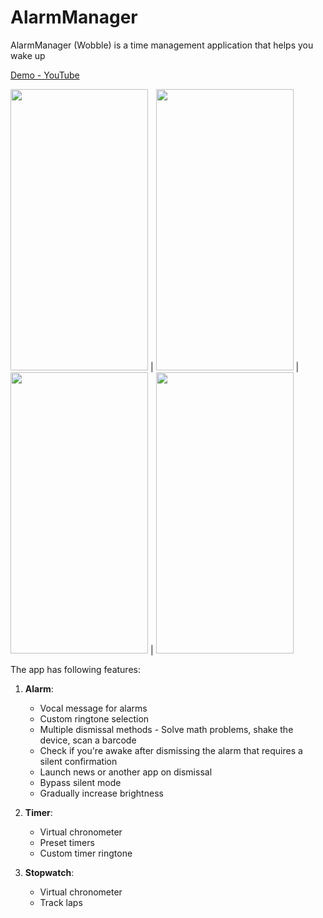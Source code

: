 # AlarmManager
AlarmManager (Wobble) is a time management application that helps you wake up

[Demo - YouTube](https://www.youtube.com/watch?v=ARH3pyHbjXc)

<img src="https://user-images.githubusercontent.com/10284334/148305422-62f5bc43-a494-44ab-a744-62bdd84e693a.png" width="220" height="450"> | <img src="https://user-images.githubusercontent.com/10284334/148305797-f62c0227-6879-41b5-87b9-d48138126541.png" width="220" height="450"> | <img src="https://user-images.githubusercontent.com/10284334/148306340-b546a247-a01c-4c99-80a8-6770999f42b9.png" width="220" height="450"> | <img src="https://user-images.githubusercontent.com/10284334/148306578-1a8ddb7f-c870-4eaf-ab0c-3efe7ccb55b1.png" width="220" height="450">

The app has following features:

1. **Alarm**:
    - Vocal message for alarms
    - Custom ringtone selection
    - Multiple dismissal methods - Solve math problems, shake the device, scan a barcode
    - Check if you're awake after dismissing the alarm that requires a silent confirmation
    - Launch news or another app on dismissal
    - Bypass silent mode
    - Gradually increase brightness

2. **Timer**:
    - Virtual chronometer
    - Preset timers
    - Custom timer ringtone

3. **Stopwatch**:
    - Virtual chronometer
    - Track laps
